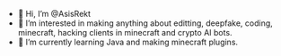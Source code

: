 - 👋 Hi, I’m @AsisRekt
- 👀 I’m interested in making anything about editting, deepfake, coding, minecraft, hacking clients in minecraft and crypto AI bots.
- 🌱 I’m currently learning Java and making minecraft plugins.
